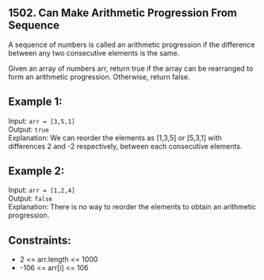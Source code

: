 ## 1502. Can Make Arithmetic Progression From Sequence

A sequence of numbers is called an arithmetic progression if the difference between any two consecutive elements is the
same.

Given an array of numbers arr, return true if the array can be rearranged to form an arithmetic progression. Otherwise,
return false.

## Example 1:

Input: `arr = [3,5,1]`<br>
Output: `true`<br>
Explanation: We can reorder the elements as [1,3,5] or [5,3,1] with differences 2 and -2 respectively,
between each consecutive elements.

## Example 2:

Input: `arr = [1,2,4]`<br>
Output: `false`<br>
Explanation: There is no way to reorder the elements to obtain an arithmetic progression.

## Constraints:

* 2 <= arr.length <= 1000
* -106 <= arr[i] <= 106